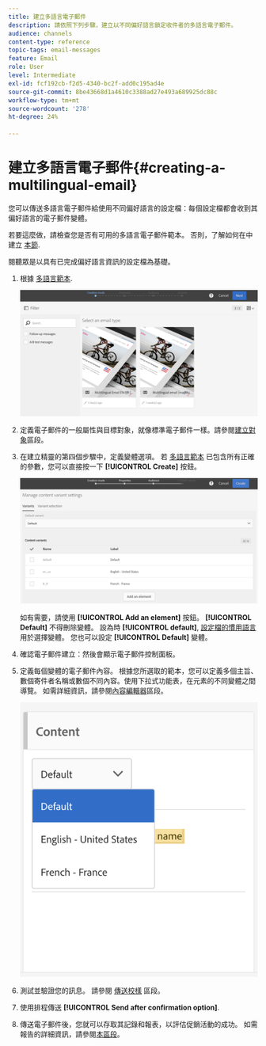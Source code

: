 ```yaml
---
title: 建立多語言電子郵件
description: 請依照下列步驟，建立以不同偏好語言鎖定收件者的多語言電子郵件。
audience: channels
content-type: reference
topic-tags: email-messages
feature: Email
role: User
level: Intermediate
exl-id: fcf192cb-f2d5-4340-bc2f-add0c195ad4e
source-git-commit: 8be43668d1a4610c3388ad27e493a689925dc88c
workflow-type: tm+mt
source-wordcount: '278'
ht-degree: 24%

---
```


# 建立多語言電子郵件{#creating-a-multilingual-email}

您可以傳送多語言電子郵件給使用不同偏好語言的設定檔：每個設定檔都會收到其偏好語言的電子郵件變體。

若要這麼做，請檢查您是否有可用的多語言電子郵件範本。 否則，了解如何在中建立 [本節](../../channels/using/multilingual-messages-template.md).

閱聽眾是以具有已完成偏好語言資訊的設定檔為基礎。

1. 根據 [多語言範本](../../channels/using/multilingual-messages-template.md).

   ![](assets/multi_create1.png)

1. 定義電子郵件的一般屬性與目標對象，就像標準電子郵件一樣。請參閱[建立對象](../../audiences/using/creating-audiences.md)區段。
1. 在建立精靈的第四個步驟中，定義變體選項。 若 [多語言範本](../../channels/using/multilingual-messages-template.md) 已包含所有正確的參數，您可以直接按一下 **[!UICONTROL Create]** 按鈕。

   ![](assets/multi_create4.png)

   如有需要，請使用 **[!UICONTROL Add an element]** 按鈕。 **[!UICONTROL Default]** 不得刪除變體。 設為時 **[!UICONTROL default]**, [設定檔的慣用語言](../../audiences/using/creating-profiles.md) 用於選擇變體。 您也可以設定 **[!UICONTROL Default]** 變體。

1. 確認電子郵件建立：然後會顯示電子郵件控制面板。
1. 定義每個變體的電子郵件內容。 根據您所選取的範本，您可以定義多個主旨、數個寄件者名稱或數個不同內容。使用下拉式功能表，在元素的不同變體之間導覽。 如需詳細資訊，請參閱[內容編輯器](../../designing/using/designing-content-in-adobe-campaign.md)區段。

   ![](assets/multi_selectcontent.png)

1. 測試並驗證您的訊息。 請參閱 [傳送校樣](../../sending/using/sending-proofs.md) 區段。
1. 使用排程傳送 **[!UICONTROL Send after confirmation option]**.
1. 傳送電子郵件後，您就可以存取其記錄和報表，以評估促銷活動的成功。 如需報告的詳細資訊，請參閱[本區段](../../reporting/using/about-dynamic-reports.md)。

